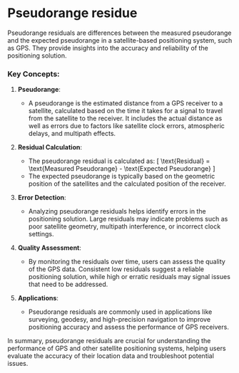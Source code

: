 # Pseudorange residue
Pseudorange residuals are differences between the measured pseudorange and the expected pseudorange in a satellite-based positioning system, such as GPS. They provide insights into the accuracy and reliability of the positioning solution.

### Key Concepts:

1. **Pseudorange**: 
   - A pseudorange is the estimated distance from a GPS receiver to a satellite, calculated based on the time it takes for a signal to travel from the satellite to the receiver. It includes the actual distance as well as errors due to factors like satellite clock errors, atmospheric delays, and multipath effects.

2. **Residual Calculation**:
   - The pseudorange residual is calculated as:
     \[
     \text{Residual} = \text{Measured Pseudorange} - \text{Expected Pseudorange}
     \]
   - The expected pseudorange is typically based on the geometric position of the satellites and the calculated position of the receiver.

3. **Error Detection**:
   - Analyzing pseudorange residuals helps identify errors in the positioning solution. Large residuals may indicate problems such as poor satellite geometry, multipath interference, or incorrect clock settings.

4. **Quality Assessment**:
   - By monitoring the residuals over time, users can assess the quality of the GPS data. Consistent low residuals suggest a reliable positioning solution, while high or erratic residuals may signal issues that need to be addressed.

5. **Applications**:
   - Pseudorange residuals are commonly used in applications like surveying, geodesy, and high-precision navigation to improve positioning accuracy and assess the performance of GPS receivers.

In summary, pseudorange residuals are crucial for understanding the performance of GPS and other satellite positioning systems, helping users evaluate the accuracy of their location data and troubleshoot potential issues.